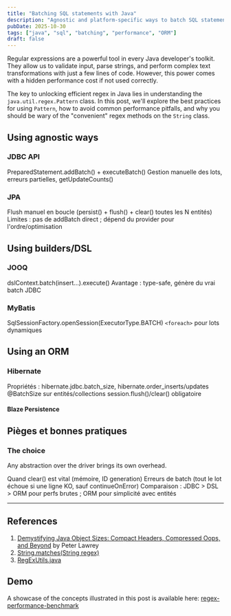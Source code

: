 ```yaml
---
title: "Batching SQL statements with Java"
description: "Agnostic and platform-specific ways to batch SQL statements"
pubDate: 2025-10-30
tags: ["java", "sql", "batching", "performance", "ORM"]
draft: false
---
```


Regular expressions are a powerful tool in every Java developer's toolkit. They allow us to validate input, parse strings, and perform complex text transformations with just a few lines of code. However, this power comes with a hidden performance cost if not used correctly.

The key to unlocking efficient regex in Java lies in understanding the `java.util.regex.Pattern` class. In this post, we'll explore the best practices for using `Pattern`, how to avoid common performance pitfalls, and why you should be wary of the "convenient" regex methods on the `String` class.

## Using agnostic ways

### JDBC API

PreparedStatement.addBatch() + executeBatch()
Gestion manuelle des lots, erreurs partielles, getUpdateCounts()

### JPA

Flush manuel en boucle (persist() + flush() + clear() toutes les N entités)
Limites : pas de addBatch direct ; dépend du provider pour l'ordre/optimisation

## Using builders/DSL

### JOOQ

dslContext.batch(insert...).execute()
Avantage : type-safe, génère du vrai batch JDBC

### MyBatis

SqlSessionFactory.openSession(ExecutorType.BATCH)
`<foreach>` pour lots dynamiques

## Using an ORM

### Hibernate

Propriétés : hibernate.jdbc.batch_size, hibernate.order_inserts/updates
@BatchSize sur entités/collections
session.flush()/clear() obligatoire

#### Blaze Persistence

## Pièges et bonnes pratiques

### The choice

Any abstraction over the driver brings its own overhead.

Quand clear() est vital (mémoire, ID generation)
Erreurs de batch (tout le lot échoue si une ligne KO, sauf continueOnError)
Comparaison : JDBC > DSL > ORM pour perfs brutes ; ORM pour simplicité avec entités

---

## References

1. <a id="ref1"></a>[Demystifying Java Object Sizes: Compact Headers, Compressed Oops, and Beyond](https://blog.vanillajava.blog/2024/12/demystifying-java-object-sizes-compact.html) by Peter Lawrey
1. <a id="ref2"></a>[String.matches(String regex)](<https://docs.oracle.com/en/java/javase/21/docs/api/java.base/java/lang/String.html#matches(java.lang.String)>)
1. <a id="ref3"></a>[RegExUtils.java](https://github.com/apache/commons-lang/blob/master/src/main/java/org/apache/commons/lang3/RegExUtils.java)

## Demo

A showcase of the concepts illustrated in this post is available here: [regex-performance-benchmark](https://github.com/Hogwai/hogwai.github.io-content/tree/main/regex-performance-benchmark)
